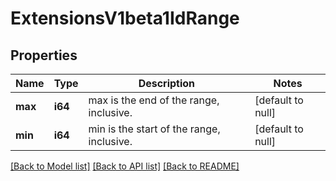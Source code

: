 # ExtensionsV1beta1IdRange

## Properties
Name | Type | Description | Notes
------------ | ------------- | ------------- | -------------
**max** | **i64** | max is the end of the range, inclusive. | [default to null]
**min** | **i64** | min is the start of the range, inclusive. | [default to null]

[[Back to Model list]](../README.md#documentation-for-models) [[Back to API list]](../README.md#documentation-for-api-endpoints) [[Back to README]](../README.md)


